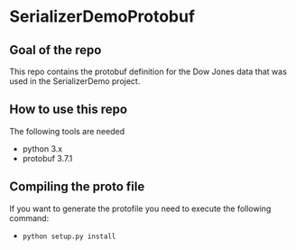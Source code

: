 # SerializerDemoProtobuf

## Goal of the repo
This repo contains the protobuf definition for the Dow Jones data
that was used in the SerializerDemo project.

## How to use this repo
The following tools are needed
* python 3.x
* protobuf 3.7.1

## Compiling the proto file
If you want to generate the protofile you need to execute the following command:
* `python setup.py install`

